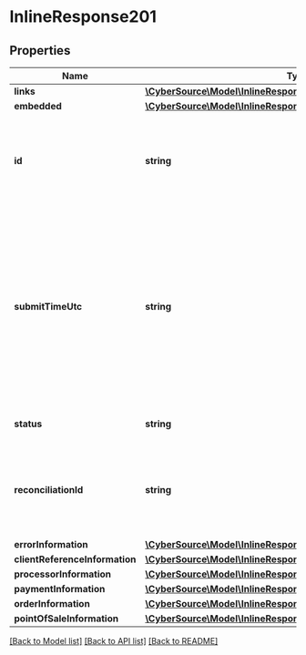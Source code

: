 # InlineResponse201

## Properties
Name | Type | Description | Notes
------------ | ------------- | ------------- | -------------
**links** | [**\CyberSource\Model\InlineResponse201Links**](InlineResponse201Links.md) |  | [optional] 
**embedded** | [**\CyberSource\Model\InlineResponse201Embedded**](InlineResponse201Embedded.md) |  | [optional] 
**id** | **string** | An unique identification number assigned by CyberSource to identify the submitted request. | [optional] 
**submitTimeUtc** | **string** | Time of request in UTC. &#x60;Format: YYYY-MM-DDThh:mm:ssZ&#x60;  Example 2016-08-11T22:47:57Z equals August 11, 2016, at 22:47:57 (10:47:57 p.m.). The T separates the date and the time. The Z indicates UTC. | [optional] 
**status** | **string** | The status of the submitted transaction. | [optional] 
**reconciliationId** | **string** | The reconciliation id for the submitted transaction. This value is not returned for all processors. | [optional] 
**errorInformation** | [**\CyberSource\Model\InlineResponse201ErrorInformation**](InlineResponse201ErrorInformation.md) |  | [optional] 
**clientReferenceInformation** | [**\CyberSource\Model\InlineResponse201ClientReferenceInformation**](InlineResponse201ClientReferenceInformation.md) |  | [optional] 
**processorInformation** | [**\CyberSource\Model\InlineResponse201ProcessorInformation**](InlineResponse201ProcessorInformation.md) |  | [optional] 
**paymentInformation** | [**\CyberSource\Model\InlineResponse201PaymentInformation**](InlineResponse201PaymentInformation.md) |  | [optional] 
**orderInformation** | [**\CyberSource\Model\InlineResponse201OrderInformation**](InlineResponse201OrderInformation.md) |  | [optional] 
**pointOfSaleInformation** | [**\CyberSource\Model\InlineResponse201PointOfSaleInformation**](InlineResponse201PointOfSaleInformation.md) |  | [optional] 

[[Back to Model list]](../README.md#documentation-for-models) [[Back to API list]](../README.md#documentation-for-api-endpoints) [[Back to README]](../README.md)



